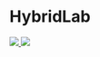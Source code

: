 # HybridLab


<a href="https://portal.azure.com/#create/Microsoft.Template/uri/https%3A%2F%2Fraw.githubusercontent.com%2FAllanBourne%2FHybridLab%2Fblob%2Fmaster%2Fazuredeploy.json" target="_blank">
    <img src="http://azuredeploy.net/deploybutton.png"/>
</a>
<a href="http://armviz.io/#/?load=https%3A%2F%2Fraw.githubusercontent.com%2FAllanBourne%2FHybridLab%2Fblob%2Fmaster%2Fazuredeploy.json" target="_blank">
    <img src="http://armviz.io/visualizebutton.png"/>
</a>
